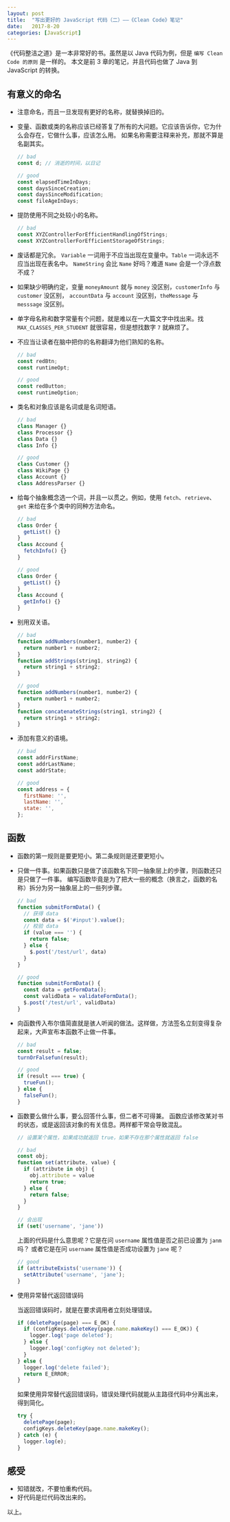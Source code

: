 ```yaml
---
layout: post
title:  "写出更好的 JavaScript 代码（二）——《Clean Code》笔记"
date:   2017-8-20
categories: [JavaScript]
---
```


《代码整洁之道》是一本非常好的书。虽然是以 Java 代码为例，但是 `编写 Clean Code 的原则` 是一样的。
本文是前 3 章的笔记，并且代码也做了 Java 到 JavaScript 的转换。

## 有意义的命名

- 注意命名，而且一旦发现有更好的名称，就替换掉旧的。

- 变量、函数或类的名称应该已经答复了所有的大问题。它应该告诉你，它为什么会存在，它做什么事，应该怎么用。
如果名称需要注释来补充，那就不算是名副其实。

  ```js
  // bad
  const d; // 消逝的时间，以日记

  // good
  const elapsedTimeInDays;
  const daysSinceCreation;
  const daysSinceModification;
  const fileAgeInDays;
  ```

- 提防使用不同之处较小的名称。

  ```js
  // bad
  const XYZControllerForEfficientHandlingOfStrings;
  const XYZControllerForEfficientStorageOfStrings;
  ```

- 废话都是冗余。 `Variable` 一词用于不应当出现在变量中。`Table` 一词永远不应当出现在表名中。
`NameString` 会比 `Name` 好吗？难道 `Name` 会是一个浮点数不成？

- 如果缺少明确约定，变量 `moneyAmount` 就与 `money` 没区别，`customerInfo` 与 `customer` 没区别，
`accountData` 与 `account` 没区别，`theMessage` 与 `messsage` 没区别。

- 单字母名称和数字常量有个问题，就是难以在一大篇文字中找出来。找 `MAX_CLASSES_PER_STUDENT` 就很容易，但是想找数字 `7` 就麻烦了。

- 不应当让读者在脑中把你的名称翻译为他们熟知的名称。

  ```js
  // bad
  const redBtn;
  const runtimeOpt;

  // good
  const redButton;
  const runtimeOption;
  ```

- 类名和对象应该是名词或是名词短语。

  ```js
  // bad
  class Manager {}
  class Processor {}
  class Data {}
  class Info {}

  // good
  class Customer {}
  class WikiPage {}
  class Account {}
  class AddressParser {}
  ```

- 给每个抽象概念选一个词，并且一以贯之。例如，使用 `fetch`、`retrieve`、`get` 来给在多个类中的同种方法命名。

  ```js
  // bad
  class Order {
    getList() {}
  }
  class Accound {
    fetchInfo() {}
  }

  // good
  class Order {
    getList() {}
  }
  class Accound {
    getInfo() {}
  }
  ```

- 别用双关语。

  ```js
  // bad
  function addNumbers(number1, number2) {
    return number1 + number2;
  }
  function addStrings(string1, string2) {
    return string1 + string2;
  }

  // good
  function addNumbers(number1, number2) {
    return number1 + number2;
  }
  function concatenateStrings(string1, string2) {
    return string1 + string2;
  }
  ```

- 添加有意义的语境。

  ```js
  // bad
  const addrFirstName;
  const addrLastName;
  const addrState;

  // good
  const address = {
    firstName: '',
    lastName: '',
    state: '',
  };
  ```

## 函数

- 函数的第一规则是要更短小。第二条规则是还要更短小。

- 只做一件事。如果函数只是做了该函数名下同一抽象层上的步骤，则函数还只是只做了一件事。
编写函数毕竟是为了把大一些的概念（换言之，函数的名称）拆分为另一抽象层上的一些列步骤。

  ```js
  // bad
  function submitFormData() {
    // 获得 data
    const data = $('#input').value();
    // 校验 data
    if (value === '') {
      return false;
    } else {
      $.post('/test/url', data)
    }
  }

  // good
  function submitFormData() {
    const data = getFormData();
    const validData = validateFormData();
    $.post('/test/url', validData)
  }
  ```

- 向函数传入布尔值简直就是骇人听闻的做法。这样做，方法签名立刻变得复杂起来，大声宣布本函数不止做一件事。

  ```js
  // bad
  const result = false;
  turnOrFalsefun(result);

  // good
  if (result === true) {
    trueFun();
  } else {
    falseFun();
  }
  ```

- 函数要么做什么事，要么回答什么事，但二者不可得兼。
函数应该修改某对书的状态，或是返回该对象的有关信息。两样都干常会导致混乱。

  ```js
  // 设置某个属性，如果成功就返回 true，如果不存在那个属性就返回 false

  // bad
  const obj;
  function set(attribute, value) {
    if (attribute in obj) {
      obj.attribute = value
      return true;
    } else {
      return false;
    }
  }

  // 会出现
  if (set('username', 'jane'))
  ```

  上面的代码是什么意思呢？它是在问 `username` 属性值是否之前已设置为 `janm` 吗？
  或者它是在问 `username` 属性值是否成功设置为 `jane` 呢？

  ```js
  // good
  if (attributeExists('username')) {
    setAttribute('username', 'jane');
  }
  ```

- 使用异常替代返回错误码

  当返回错误码时，就是在要求调用者立刻处理错误。

  ```js
  if (deletePage(page) === E_OK) {
    if (configKeys.deleteKey(page.name.makeKey() === E_OK)) {
      logger.log('page deleted');
    } else {
      logger.log('configKey not deleted');
    }
  } else {
    logger.log('delete failed');
    return E_ERROR;
  }
  ```

  如果使用异常替代返回错误码，错误处理代码就能从主路径代码中分离出来，得到简化。

  ```js
  try {
    deletePage(page);
    configKeys.deleteKey(page.name.makeKey();
  } catch (e) {
    logger.log(e);
  }
  ```

## 感受

- 知错就改，不要怕重构代码。
- 好代码是烂代码改出来的。

以上。
